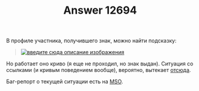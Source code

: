 ﻿---
title: "Answer 12694"
se.owner.user_id: 176217
se.owner.display_name: "αλεχολυτ"
se.owner.link: "https://ru.meta.stackoverflow.com/users/176217/%ce%b1%ce%bb%ce%b5%cf%87%ce%bf%ce%bb%cf%85%cf%84"
se.answer_id: 12694
se.question_id: 12693
se.post_type: answer
se.is_accepted: True
---
<p>В профиле участника, получившего знак, можно найти подсказку:</p>
<blockquote>
<p><a href="https://i.stack.imgur.com/7pfiZm.jpg" rel="nofollow noreferrer"><img src="https://i.stack.imgur.com/7pfiZm.jpg" alt="введите сюда описание изображения" /></a></p>
</blockquote>
<p>Но работает оно криво (я еще не проходил, но знак выдан). Ситуация со ссылками (и кривым поведением вообще), вероятно, вытекает <a href="https://meta.stackoverflow.com/q/424491/3240681">отсюда</a>.</p>
<p>Баг-репорт о текущей ситуации есть на <a href="https://meta.stackoverflow.com/q/424593/3240681">MSO</a>.</p>
